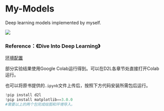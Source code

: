 # My-Models

Deep learning models implemented by myself.


![](https://img.shields.io/badge/D2L-%E4%BB%A3%E7%A0%81%E5%8F%82%E8%80%83-brightgreen)

### Reference：《Dive Into Deep Learning》

[环境配置](https://zh.d2l.ai/chapter_installation/index.html)



部分实验结果使用Google Colab运行得到。可以在D2L各章节处直接打开Colab运行。

也可以将原书提供的`.ipynb`文件上传后，按照下方代码安装所需包后运行。

```python
!pip install d2l
!pip install matplotlib==3.0.0
#需要以上的两个包完成绘图和环境导入。
```
